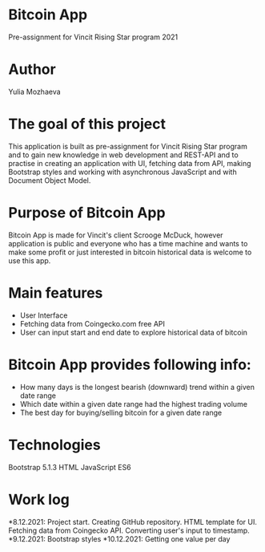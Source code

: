 # Bitcoin App
Pre-assignment for Vincit Rising Star program 2021
# Author
Yulia Mozhaeva
# The goal of this project
This application is built as pre-assignment for Vincit Rising Star program and to gain new knowledge in web development and REST-API and to practise in creating an application with UI, fetching data from API, making Bootstrap styles and
working with asynchronous JavaScript and with Document Object Model.
# Purpose of Bitcoin App
Bitcoin App is made for Vincit's client Scrooge McDuck, however application is public and everyone who has a time machine and wants to make some profit or just interested in bitcoin historical data is welcome to use this app. 
# Main features
* User Interface
* Fetching data from Coingecko.com free API 
* User can input start and end date to explore historical data of bitcoin
# Bitcoin App provides following info:
* How many days is the longest bearish (downward) trend within a given date range
* Which date within a given date range had the highest trading volume
* The best day for buying/selling bitcoin for a given date range
# Technologies
Bootstrap 5.1.3
HTML
JavaScript ES6
# Work log
*8.12.2021: Project start. Creating GitHub repository. HTML template for UI. Fetching data from Coingecko API. Converting user's input to timestamp.
*9.12.2021: Bootstrap styles
*10.12.2021: Getting one value per day
